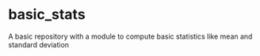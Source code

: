 # basic_stats
A basic repository with a module to compute basic statistics like mean and standard deviation
